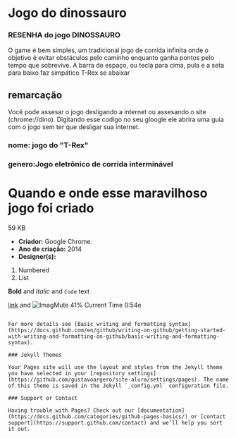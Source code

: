 # Jogo do dinossauro #                                                                                                                                                                          
### RESENHA do jogo DINOSSAURO
O game é bem simples, um tradicional jogo de corrida infinita onde o objetivo é evitar obstáculos pelo caminho enquanto ganha pontos pelo tempo que sobrevive. A barra de espaço, ou tecla para cima, pula e a seta para baixo faz simpático T-Rex se abaixar 

## 

##   remarcação 

Você pode assesar o jogo desligando a internet ou assesando o site (chrome://dino).
Digitando esse codigo no seu gloogle ele abrira uma guia com o jogo sem ter que desligar sua internet.





### nome: jogo do "T-Rex"
### genero:Jogo eletrônico de corrida interminável
# Quando e onde esse maravilhoso jogo foi criado
59 KB
- **Criador:** Google Chrome.
- **Ano de criaçâo:** 2014 
- **Designer(s):**
1. Numbered
2. List

**Bold** and _Italic_ and `Code` text

[link](https://s2.glbimg.com/LF5DAbEFQPLYV82fqwgeA2HDoJU=/0x0:695x390/984x0/smart/filters:strip_icc()/i.s3.glbimg.com/v1/AUTH_08fbf48bc0524877943fe86e43087e7a/internal_photos/bs/2019/j/B/fEjkqCTlA0BMFLzSq8Bg/como-jogar-jogo-dinossauro-google-online-tutorial.jpg) and ![ImagMute
41%
Current Time 0:54e](src)
```

For more details see [Basic writing and formatting syntax](https://docs.github.com/en/github/writing-on-github/getting-started-with-writing-and-formatting-on-github/basic-writing-and-formatting-syntax).

### Jekyll Themes

Your Pages site will use the layout and styles from the Jekyll theme you have selected in your [repository settings](https://github.com/gustavoargero/site-alura/settings/pages). The name of this theme is saved in the Jekyll `_config.yml` configuration file.

### Support or Contact

Having trouble with Pages? Check out our [documentation](https://docs.github.com/categories/github-pages-basics/) or [contact support](https://support.github.com/contact) and we’ll help you sort it out.
